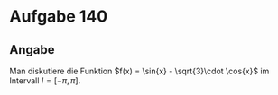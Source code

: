 # Aufgabe 140
## Angabe

Man diskutiere die Funktion $f(x) = \sin{x} - \sqrt{3}\cdot \cos{x}$ im Intervall $I = [-\pi, \pi]$.